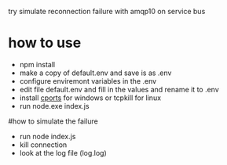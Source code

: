 try simulate reconnection failure with amqp10  on service bus

# how to use
- npm install
- make a copy of default.env and save is as .env
- configure enviremont variables in the .env
- edit file default.env and fill in the values and rename it to .env
- install [cports](http://www.nirsoft.net/utils/cports.html) for windows or tcpkill for linux
- run node.exe index.js

#how to simulate the failure
- run node index.js
- kill connection
- look at the log file (log.log)


